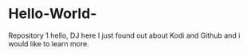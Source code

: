 # Hello-World-
Repository  1
hello, DJ here I just found out about Kodi and Github and i would like to learn more.

